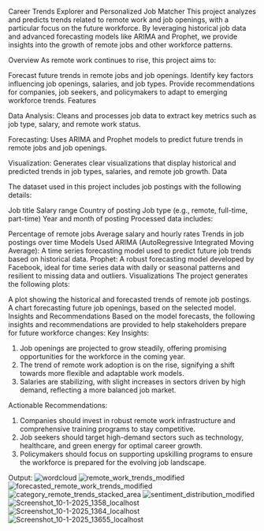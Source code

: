 Career Trends Explorer and Personalized Job Matcher
This project analyzes and predicts trends related to remote work and job openings, with a particular focus on the future workforce. By leveraging historical job data and advanced forecasting models like ARIMA and Prophet, we provide insights into the growth of remote jobs and other workforce patterns.

Overview
As remote work continues to rise, this project aims to:

Forecast future trends in remote jobs and job openings.
Identify key factors influencing job openings, salaries, and job types.
Provide recommendations for companies, job seekers, and policymakers to adapt to emerging workforce trends.
Features

Data Analysis: Cleans and processes job data to extract key metrics such as job type, salary, and remote work status.

Forecasting: Uses ARIMA and Prophet models to predict future trends in remote jobs and job openings.

Visualization: Generates clear visualizations that display historical and predicted trends in job types, salaries, and remote job growth.
Data

The dataset used in this project includes job postings with the following details:

Job title
Salary range
Country of posting
Job type (e.g., remote, full-time, part-time)
Year and month of posting
Processed data includes:

Percentage of remote jobs
Average salary and hourly rates
Trends in job postings over time
Models Used
ARIMA (AutoRegressive Integrated Moving Average): A time series forecasting model used to predict future job trends based on historical data.
Prophet: A robust forecasting model developed by Facebook, ideal for time series data with daily or seasonal patterns and resilient to missing data and outliers.
Visualizations
The project generates the following plots:

A plot showing the historical and forecasted trends of remote job postings.
A chart forecasting future job openings, based on the selected model.
Insights and Recommendations
Based on the model forecasts, the following insights and recommendations are provided to help stakeholders prepare for future workforce changes:
Key Insights:
1. Job openings are projected to grow steadily, offering promising opportunities for the workforce in the coming year.
2. The trend of remote work adoption is on the rise, signifying a shift towards more flexible and adaptable work models.
3. Salaries are stabilizing, with slight increases in sectors driven by high demand, reflecting a more balanced job market.
   
Actionable Recommendations:
1. Companies should invest in robust remote work infrastructure and comprehensive training programs to stay competitive.
2. Job seekers should target high-demand sectors such as technology, healthcare, and green energy for optimal career growth.
3. Policymakers should focus on supporting upskilling programs to ensure the workforce is prepared for the evolving job landscape.

Output:
![wordcloud](https://github.com/user-attachments/assets/99fda637-ab34-466b-92ae-dd0437afef38)
![remote_work_trends_modified](https://github.com/user-attachments/assets/1fc136dc-7df0-42d1-8446-012252c22cd9)
![forecasted_remote_work_trends_modified](https://github.com/user-attachments/assets/2acc5afd-3c5f-4183-a472-296f92fff32e)
![category_remote_trends_stacked_area](https://github.com/user-attachments/assets/3c9a71d6-acce-4df1-8118-dbcd2b597cbb)
![sentiment_distribution_modified](https://github.com/user-attachments/assets/992d91cb-da34-43c7-88f2-f31365a1010c)
![Screenshot_10-1-2025_1358_localhost](https://github.com/user-attachments/assets/e3e4e163-5bdc-4736-9cd2-2cf9d9c02327)
![Screenshot_10-1-2025_1364_localhost](https://github.com/user-attachments/assets/067045ae-056f-4568-b90b-46798ec514a9)
![Screenshot_10-1-2025_13655_localhost](https://github.com/user-attachments/assets/4d5e3d43-664a-42f2-a7d2-73bf070566f3)



